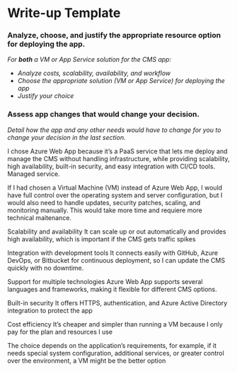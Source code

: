 # Write-up Template

### Analyze, choose, and justify the appropriate resource option for deploying the app.

*For **both** a VM or App Service solution for the CMS app:*
- *Analyze costs, scalability, availability, and workflow*
- *Choose the appropriate solution (VM or App Service) for deploying the app*
- *Justify your choice*

### Assess app changes that would change your decision.

*Detail how the app and any other needs would have to change for you to change your decision in the last section.* 

I chose Azure Web App because it’s a PaaS service that lets me deploy and manage the CMS without handling infrastructure, while providing scalability, high availability, built-in security, and easy integration with CI/CD tools.
Managed service.

If I had chosen a Virtual Machine (VM) instead of Azure Web App, I would have full control over the operating system and server configuration, but I would also need to handle updates, security patches, scaling, and monitoring manually. This would take more time and requiere more technical maitenance.


Scalability and availability
It can scale up or out automatically and provides high availability, which is important if the CMS gets traffic spikes

Integration with development tools
It connects easily with GitHub, Azure DevOps, or Bitbucket for continuous deployment, so I can update the CMS quickly with no downtime.

Support for multiple technologies
Azure Web App supports several languages and frameworks, making it flexible for different CMS options.

Built-in security
It offers HTTPS, authentication, and Azure Active Directory integration to protect the app

Cost efficiency
It’s cheaper and simpler than running a VM because I only pay for the plan and resources I use

The choice depends on the application’s requirements, for example, if it needs special system configuration, additional services, or greater control over the environment, a VM might be the better option
